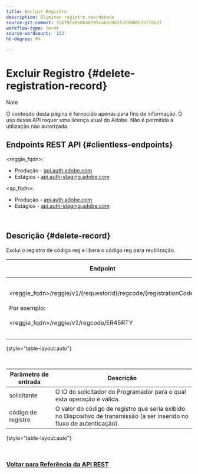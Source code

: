 ```yaml
---
title: Excluir Registro
description: Eliminar registro reordenado
source-git-commit: 326f97d058646795cab5d062fa5b980235f7da37
workflow-type: tm+mt
source-wordcount: '152'
ht-degree: 0%

---
```



# Excluir Registro {#delete-registration-record}

>[!NOTE]
>
>O conteúdo desta página é fornecido apenas para fins de informação. O uso dessa API requer uma licença atual do Adobe. Não é permitida a utilização não autorizada.

## Endpoints REST API {#clientless-endpoints}

&lt;reggie_fqdn>:

* Produção - [api.auth.adobe.com](http://api.auth.adobe.com/)
* Estágios - [api.auth-staging.adobe.com](http://api.auth-staging.adobe.com/)

&lt;sp_fqdn>:

* Produção - [api.auth.adobe.com](http://api.auth.adobe.com/)
* Estágios - [api.auth-staging.adobe.com](http://api.auth-staging.adobe.com/)

</br>


## Descrição {#delete-record}

Exclui o registro de código reg e libera o código reg para reutilização. 

| Endpoint | Chamado  </br>Por | Entrada   </br>Params | HTTP  </br>Método | Resposta | HTTP  </br>Resposta |
| --- | --- | --- | --- | --- | --- |
| &lt;reggie_fqdn>/reggie/v1/{requestorId}/regcode/{registrationCode}</br></br>Por exemplo:</br></br>&lt;reggie_fqdn>/reggie/v1/regcode/ER45RTY | Aplicativo de transmissão</br></br>ou</br></br>Serviço de programador | 1. ID do solicitante  </br>    (Componente de caminho)</br>2.  Código de registro  </br>    (Componente de caminho) | DELETE | Nenhum | 204 |

{style="table-layout:auto"}

</br>

| Parâmetro de entrada | Descrição |
| --- | --- |
| solicitante | O ID do solicitador do Programador para o qual esta operação é válida. |
| código de registro | O valor do código de registro que seria exibido no Dispositivo de transmissão (a ser inserido no fluxo de autenticação). |

{style="table-layout:auto"}

</br>

### [Voltar para Referência da API REST](/help/authentication/rest-api-reference.md)
